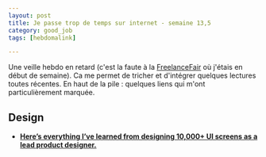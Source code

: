 ```yaml
---
layout: post
title: Je passe trop de temps sur internet - semaine 13,5
category: good_job
tags: [hebdomalink]

---
```


Une veille hebdo en retard (c'est la faute à la [FreelanceFair](http://freelancefair.org/) où j'étais en début de semaine). Ca me permet de tricher et d'intégrer quelques lectures toutes récentes. En haut de la pile : quelques liens qui m'ont particulièrement marquée.

<!--more-->

## Design

- **[Here’s everything I’ve learned from designing 10,000+ UI screens as a lead product designer.](https://medium.com/ux-power-tools/heres-everything-i-ve-learned-from-designing-10-000-ui-screens-as-a-lead-product-designer-7d2810bee810)**
